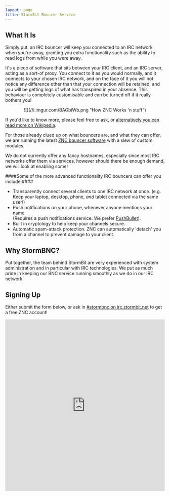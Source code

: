 ```yaml
---
layout: page
title: StormBit Bouncer Service
---
```


## What It Is ##
Simply put, an IRC bouncer will keep you connected to an IRC network when you're away, granting you extra
  functionality such as the ability to read logs from while you were away.

It's a piece of software that sits between your IRC client, and an IRC server, acting as a sort-of proxy.
You connect to it as you would normally, and it connects to your chosen IRC network, and on the face of
  it you will not notice any difference other than that your connection will be retained, and you will be
  getting logs of what has transpired in your absence.  This behaviour is completely customisable and 
  can be turned off if it really bothers you!
  
<div style="text-align:center" markdown="1">
  ![](//i.imgur.com/BAGbiWb.png "How ZNC Works 'n stuff")
</div>

If you'd like to know more, please feel free to ask, or 
  [alternatively you can read more on Wikipedia](//en.wikipedia.org/wiki/BNC_%28software%29#IRC).

For those already clued up on what bouncers are, and what they can offer, we are running the latest 
  [ZNC bouncer software](//znc.in/) with a slew of custom modules.
	
We do not currently offer any fancy hostnames, especially since most IRC networks offer them via services,
  however should there be enough demand, we will look at enabling some!

####Some of the more advanced functionality IRC bouncers can offer you include:####
- Transparently connect several clients to one IRC network at once. (e.g. Keep your laptop, desktop, phone, 
  _and_ tablet connected via the same user!)
- Push notifications on your phone, whenever anyone mentions your name.  
  (Requires a push notifications service. We prefer [PushBullet](//pushbullet.com/)).
- Built in cryptology to help keep your channels secure.
- Automatic spam-attack protection.  ZNC can automatically 'detach' you from a channel to prevent damage to your client.

## Why StormBNC? ##
Put together, the team behind StormBit are very experienced with system administration and in particular with 
  IRC technologies.  We put as much pride in keeping our BNC service running smoothly as we do in our IRC 
  network.

## Signing Up ##
Either submit the form below, or ask in [#stormbnc on irc.stormbit.net](irc://irc.stormbit.net:6667/#stormbnc) to 
  get a free ZNC account!

<iframe 
	src="https://docs.google.com/forms/d/1yPuzIQj04rgRHST0JLg3aJ-m_nvCPY09Cqke1UvNtu8/viewform?embedded=true"
	width="100%"
	height="542"
	frameborder="0"
	marginheight="0"
	marginwidth="0">
		Loading registration form...
</iframe>